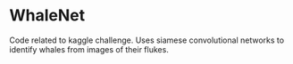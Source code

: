 # WhaleNet
Code related to kaggle challenge. Uses siamese convolutional networks to identify whales from images of their flukes.
